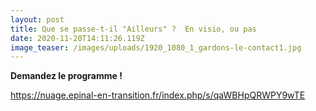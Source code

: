 ```yaml
---
layout: post
title: Que se passe-t-il "Ailleurs" ?  En visio, ou pas
date: 2020-11-20T14:11:26.119Z
image_teaser: /images/uploads/1920_1080_1_gardons-le-contact1.jpg
---
```

**Demandez le programme !**

<https://nuage.epinal-en-transition.fr/index.php/s/qaWBHpQRWPY9wTE>